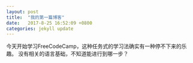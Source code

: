 ```yaml
---
layout: post
title:  "我的第一篇博客"
date:   2017-8-25 16:52:09 +0800
categories: jekyll update
---
```

今天开始学习FreeCodeCamp，这种任务式的学习法确实有一种停不下来的乐趣。
没有相关的语言基础，不知道能进行到哪一步？
